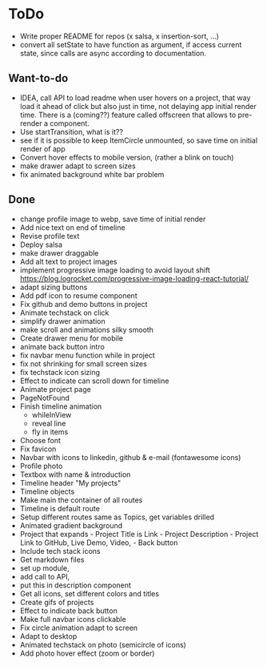 # ToDo

- Write proper README for repos (x salsa, x insertion-sort, ...)
- convert all setState to have function as argument, if access current state, since calls are async according to documentation.

## Want-to-do

- IDEA, call API to load readme when user hovers on a project, that way load it ahead of click but also just in time, not delaying app initial render time. There is a (coming??) feature called offscreen that allows to pre-render a component.
- Use startTransition, what is it??
- see if it is possible to keep ItemCircle unmounted, so save time on initial render of app
- Convert hover effects to mobile version, (rather a blink on touch)
- make drawer adapt to screen sizes
- fix animated background white bar problem

## Done

- change profile image to webp, save time of initial render
- Add nice text on end of timeline
- Revise profile text
- Deploy salsa
- make drawer draggable
- Add alt text to project images
- implement progressive image loading to avoid layout shift
  https://blog.logrocket.com/progressive-image-loading-react-tutorial/
- adapt sizing buttons
- Add pdf icon to resume component
- Fix github and demo buttons in project
- Animate techstack on click
- simplify drawer animation
- make scroll and animations silky smooth
- Create drawer menu for mobile
- animate back button intro
- fix navbar menu function while in project
- fix not shrinking for small screen sizes
- fix techstack icon sizing
- Effect to indicate can scroll down for timeline
- Animate project page
- PageNotFound
- Finish timeline animation
  - whileInView
  - reveal line
  - fly in items
- Choose font
- Fix favicon
- Navbar with icons to linkedin, github & e-mail (fontawesome icons)
- Profile photo
- Textbox with name & introduction
- Timeline header "My projects"
- Timeline objects
- Make main the container of all routes
- Timeline is default route
- Setup different routes same as Topics, get variables drilled
- Animated gradient background
- Project that expands - Project Title is Link - Project Description - Project Link to GitHub, Live Demo, Video, - Back button
- Include tech stack icons
- Get markdown files
- set up module,
- add call to API,
- put this in description component
- Get all icons, set different colors and titles
- Create gifs of projects
- Effect to indicate back button
- Make full navbar icons clickable
- Fix circle animation adapt to screen
- Adapt to desktop
- Animated techstack on photo (semicircle of icons)
- Add photo hover effect (zoom or border)
